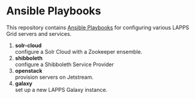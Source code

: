 # Ansible Playbooks

This repository contains [Ansible Playbooks](https://ansible.com) for configuring various LAPPS Grid servers and services.

1. **solr-cloud**<br/> configure a Solr Cloud with a Zookeeper ensemble.
1. **shibboleth**<br/> configure a Shibboleth Service Provider
1. **openstack**<br/> provision servers on Jetstream.
1. **galaxy**<br/> set up a new LAPPS Galaxy instance.